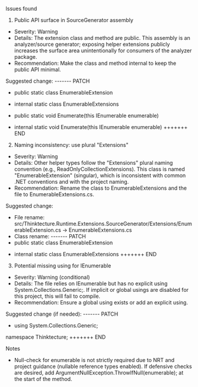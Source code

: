Issues found

1) Public API surface in SourceGenerator assembly
- Severity: Warning
- Details: The extension class and method are public. This assembly is an analyzer/source generator; exposing helper extensions publicly increases the surface area unintentionally for consumers of the analyzer package.
- Recommendation: Make the class and method internal to keep the public API minimal.

Suggested change:
------- PATCH
- public static class EnumerableExtension
+ internal static class EnumerableExtensions

-   public static void Enumerate<T>(this IEnumerable<T> enumerable)
+   internal static void Enumerate<T>(this IEnumerable<T> enumerable)
+++++++ END


2) Naming inconsistency: use plural "Extensions"
- Severity: Warning
- Details: Other helper types follow the "Extensions" plural naming convention (e.g., ReadOnlyCollectionExtensions). This class is named "EnumerableExtension" (singular), which is inconsistent with common .NET conventions and with the project naming.
- Recommendation: Rename the class to EnumerableExtensions and the file to EnumerableExtensions.cs.

Suggested change:
- File rename: src/Thinktecture.Runtime.Extensions.SourceGenerator/Extensions/EnumerableExtension.cs → EnumerableExtensions.cs
- Class rename:
------- PATCH
- public static class EnumerableExtension
+ internal static class EnumerableExtensions
+++++++ END


3) Potential missing using for IEnumerable<T>
- Severity: Warning (conditional)
- Details: The file relies on IEnumerable<T> but has no explicit using System.Collections.Generic;. If implicit or global usings are disabled for this project, this will fail to compile.
- Recommendation: Ensure a global using exists or add an explicit using.

Suggested change (if needed):
------- PATCH
+ using System.Collections.Generic;
 
 namespace Thinktecture;
+++++++ END


Notes
- Null-check for enumerable is not strictly required due to NRT and project guidance (nullable reference types enabled). If defensive checks are desired, add ArgumentNullException.ThrowIfNull(enumerable); at the start of the method.
